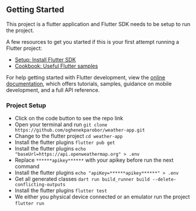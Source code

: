 
## Getting Started

This project is a flutter application and Flutter SDK needs to be setup to run the project.

A few resources to get you started if this is your first attempt running a Flutter project:

- [Setup: Install Flutter SDK](https://docs.flutter.dev/get-started/install)
- [Cookbook: Useful Flutter samples](https://docs.flutter.dev/cookbook)

For help getting started with Flutter development, view the
[online documentation](https://docs.flutter.dev/), which offers tutorials,
samples, guidance on mobile development, and a full API reference.

### Project Setup
- Click on the code button to see the repo link
- Open your terminal and run ``` git clone  https://github.com/oghenekparobor/weather-app.git ```
- Change to the flutter project ```cd weather-app ```
- Install the flutter plugins ```flutter pub get```
- Install the flutter plugins ```echo "baseUrl=https://api.openweathermap.org" > .env```
- Replace ```******apikey******``` with your apikey before run the next command
- Install the flutter plugins ```echo "apiKey=******apikey******" > .env```
- Get all generated classes ```dart run build_runner build --delete-conflicting-outputs```
- Install the flutter plugins ```flutter test```
- We either you physical device connected or an emulator run the project ```flutter run```